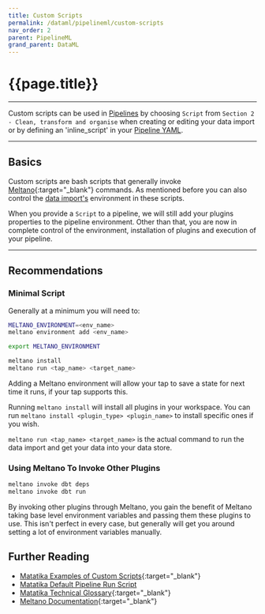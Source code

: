 ```yaml
---
title: Custom Scripts
permalink: /dataml/pipelineml/custom-scripts
nav_order: 2
parent: PipelineML
grand_parent: DataML
---
```


# {{page.title}}

---

Custom scripts can be used in [Pipelines]({{site.baseurl}}/glossary#pipeline) by choosing `Script` from `Section 2 - Clean, transform and organise` when creating or editing your data import or by defining an 'inline_script' in your [Pipeline YAML]({{site.baseurl}}/dataml/pipelineml).

---

## Basics

Custom scripts are bash scripts that generally invoke [Meltano](https://meltano.com/docs/plugin-management.html){:target="_blank"} commands. As mentioned before you can also control the [data import's]({{site.baseurl}}/glossary#data-import) environment in these scripts.

When you provide a `Script` to a pipeline, we will still add your plugins properties to the pipeline environment. Other than that, you are now in complete control of the environment, installation of plugins and execution of your pipeline.

---

## Recommendations

### Minimal Script

Generally at a minimum you will need to:

```bash
MELTANO_ENVIRONMENT=<env_name>
meltano environment add <env_name>

export MELTANO_ENVIRONMENT

meltano install
meltano run <tap_name> <target_name>
```

Adding a Meltano environment will allow your tap to save a state for next time it runs, if your tap supports this.

Running `meltano install` will install all plugins in your workspace. You can run `meltano install <plugin_type> <plugin_name>` to install specific ones if you wish.

`meltano run <tap_name> <target_name>` is the actual command to run the data import and get your data into your data store.

### Using Meltano To Invoke Other Plugins

```bash
meltano invoke dbt deps
meltano invoke dbt run
```

By invoking other plugins through Meltano, you gain the benefit of Meltano taking base level environment variables and passing them these plugins to use. This isn't perfect in every case, but generally will get you around setting a lot of environment variables manually.

## Further Reading

- [Matatika Examples of Custom Scripts](https://github.com/Matatika/matatika-examples/tree/master/example_data_import_scripts){:target="_blank"}
- [Matatika Default Pipeline Run Script](https://github.com/Matatika/matatika-examples/blob/master/example_data_import_scripts/default.sh)
- [Matatika Technical Glossary](https://github.com/Matatika/matatika-examples/tree/master/matatika_technical_glossary#custom-data-source){:target="_blank"}
- [Meltano Documentation](https://meltano.com/docs/plugin-management.html){:target="_blank"}